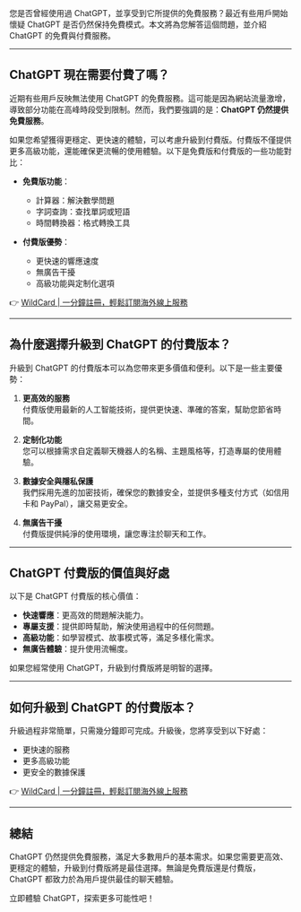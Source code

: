 您是否曾經使用過 ChatGPT，並享受到它所提供的免費服務？最近有些用戶開始懷疑 ChatGPT 是否仍然保持免費模式。本文將為您解答這個問題，並介紹 ChatGPT 的免費與付費服務。

---

## ChatGPT 現在需要付費了嗎？

近期有些用戶反映無法使用 ChatGPT 的免費服務。這可能是因為網站流量激增，導致部分功能在高峰時段受到限制。然而，我們要強調的是：**ChatGPT 仍然提供免費服務**。

如果您希望獲得更穩定、更快速的體驗，可以考慮升級到付費版。付費版不僅提供更多高級功能，還能確保更流暢的使用體驗。以下是免費版和付費版的一些功能對比：

- **免費版功能**：
  - 計算器：解決數學問題
  - 字詞查詢：查找單詞或短語
  - 時間轉換器：格式轉換工具

- **付費版優勢**：
  - 更快速的響應速度
  - 無廣告干擾
  - 高級功能與定制化選項

👉 [WildCard | 一分鐘註冊，輕鬆訂閱海外線上服務](https://bit.ly/bewildcard)

---

## 為什麼選擇升級到 ChatGPT 的付費版本？

升級到 ChatGPT 的付費版本可以為您帶來更多價值和便利。以下是一些主要優勢：

1. **更高效的服務**  
   付費版使用最新的人工智能技術，提供更快速、準確的答案，幫助您節省時間。

2. **定制化功能**  
   您可以根據需求自定義聊天機器人的名稱、主題風格等，打造專屬的使用體驗。

3. **數據安全與隱私保護**  
   我們採用先進的加密技術，確保您的數據安全，並提供多種支付方式（如信用卡和 PayPal），讓交易更安全。

4. **無廣告干擾**  
   付費版提供純淨的使用環境，讓您專注於聊天和工作。

---

## ChatGPT 付費版的價值與好處

以下是 ChatGPT 付費版的核心價值：

- **快速響應**：更高效的問題解決能力。
- **專屬支援**：提供即時幫助，解決使用過程中的任何問題。
- **高級功能**：如學習模式、故事模式等，滿足多樣化需求。
- **無廣告體驗**：提升使用流暢度。

如果您經常使用 ChatGPT，升級到付費版將是明智的選擇。

---

## 如何升級到 ChatGPT 的付費版本？

升級過程非常簡單，只需幾分鐘即可完成。升級後，您將享受到以下好處：

- 更快速的服務
- 更多高級功能
- 更安全的數據保護

👉 [WildCard | 一分鐘註冊，輕鬆訂閱海外線上服務](https://bit.ly/bewildcard)

---

## 總結

ChatGPT 仍然提供免費服務，滿足大多數用戶的基本需求。如果您需要更高效、更穩定的體驗，升級到付費版將是最佳選擇。無論是免費版還是付費版，ChatGPT 都致力於為用戶提供最佳的聊天體驗。

立即體驗 ChatGPT，探索更多可能性吧！